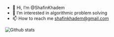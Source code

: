 - 👋 Hi, I’m @ShafinKhadem
- 👀 I’m interested in algorithmic problem solving
- 📫 How to reach me shafinkhadem@gmail.com

![Github stats](https://github-readme-stats.vercel.app/api?username=ShafinKhadem&hide=stars&show_icons=true&include_all_commits=true&count_private=true)

<!---
ShafinKhadem/ShafinKhadem is a ✨ special ✨ repository because its `README.md` (this file) appears on your GitHub profile.
You can click the Preview link to take a look at your changes.
--->

